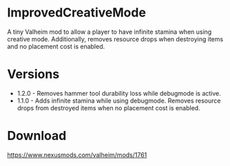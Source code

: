 # ImprovedCreativeMode
A tiny Valheim mod to allow a player to have infinite stamina when using creative mode. Additionally, removes resource drops when destroying items and no placement cost is enabled. 

# Versions
- 1.2.0 - Removes hammer tool durability loss while debugmode is active.
- 1.1.0 - Adds infinite stamina while using debugmode. Removes resource drops from destroyed items when no placement cost is enabled.

# Download
https://www.nexusmods.com/valheim/mods/1761

